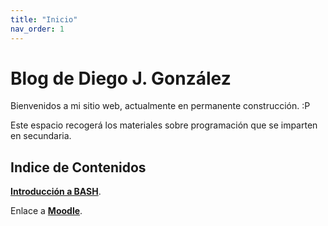 ```yaml
---
title: "Inicio"
nav_order: 1
---
```



# Blog de Diego J. González

Bienvenidos a mi sitio web, actualmente en permanente construcción.
:P

Este espacio recogerá los materiales sobre programación que se imparten en 
secundaria.

## Indice de Contenidos


**[Introducción a BASH](bash)**.

Enlace a **[Moodle](https://dgmx.duckdns.org)**.


